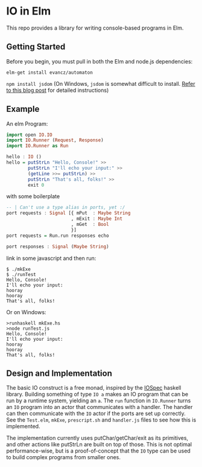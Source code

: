 IO in Elm
=========

This repo provides a library for writing console-based programs in
Elm.

Getting Started
---------------

Before you begin, you must pull in both the Elm and node.js dependencies:

```elm-get install evancz/automaton```

```npm install jsdom```
(On Windows, `jsdom` is somewhat difficult to install. [Refer to this blog post](http://www.steveworkman.com/node-js/2012/installing-jsdom-on-windows/) for detailed instructions)

Example
-------

An elm Program:

```haskell
import open IO.IO
import IO.Runner (Request, Response)
import IO.Runner as Run

hello : IO ()
hello = putStrLn "Hello, Console!" >>
        putStrLn "I'll echo your input:" >>
        (getLine >>= putStrLn) >>
        putStrLn "That's all, folks!" >>
        exit 0
```

with some boilerplate

```haskell
-- | Can't use a type alias in ports, yet :/
port requests : Signal [{ mPut  : Maybe String
                        , mExit : Maybe Int
                        , mGet  : Bool
                        }]
port requests = Run.run responses echo

port responses : Signal (Maybe String)
```

link in some javascript and then run:

```
$ ./mkExe
$ ./runTest
Hello, Console!                   
I'll echo your input:
hooray
hooray
That's all, folks!
```

Or on Windows:

```
>runhaskell mkExe.hs
>node runTest.js
Hello, Console!                   
I'll echo your input:
hooray
hooray
That's all, folks!
```

Design and Implementation
-------------------------
The basic IO construct is a free monad, inspired by the
[IOSpec](http://hackage.haskell.org/package/IOSpec) haskell
library. Building something of type `IO a` makes an IO program that
can be run by a runtime system, yielding an `a`. The `run` function in
`IO.Runner` turns an `IO` program into an actor that communicates with
a handler. The handler can then communicate with the `IO` actor if the
ports are set up correctly. See the `Test.elm`, `mkExe`,
`prescript.sh` and `handler.js` files to see how this is implemented.

The implementation currently uses putChar/getChar/exit as its
primitives, and other actions like putStrLn are built on top of
those. This is not optimal performance-wise, but is a proof-of-concept
that the `IO` type can be used to build complex programs from smaller
ones.
